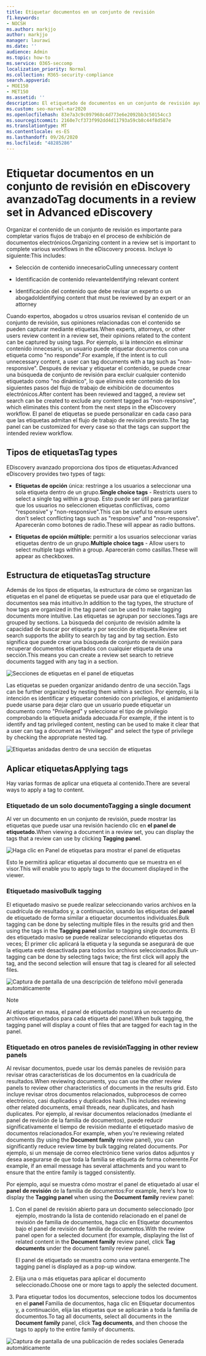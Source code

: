 ```yaml
---
title: Etiquetar documentos en un conjunto de revisión
f1.keywords:
- NOCSH
ms.author: markjjo
author: markjjo
manager: laurawi
ms.date: ''
audience: Admin
ms.topic: how-to
ms.service: O365-seccomp
localization_priority: Normal
ms.collection: M365-security-compliance
search.appverid:
- MOE150
- MET150
ms.assetid: ''
description: El etiquetado de documentos en un conjunto de revisión ayuda a quitar contenido innecesario e identificar el contenido relevante en un caso de eDiscovery avanzado.
ms.custom: seo-marvel-mar2020
ms.openlocfilehash: 83e7a3c9c097968c4d773e6e2092bb3c50154cc3
ms.sourcegitcommit: 2160e7cf373f992dd4d11793a59cb8c44f8d587e
ms.translationtype: MT
ms.contentlocale: es-ES
ms.lasthandoff: 09/26/2020
ms.locfileid: "48285286"
---
```

# <a name="tag-documents-in-a-review-set-in-advanced-ediscovery"></a><span data-ttu-id="60d89-103">Etiquetar documentos en un conjunto de revisión en eDiscovery avanzado</span><span class="sxs-lookup"><span data-stu-id="60d89-103">Tag documents in a review set in Advanced eDiscovery</span></span>

<span data-ttu-id="60d89-104">Organizar el contenido de un conjunto de revisión es importante para completar varios flujos de trabajo en el proceso de exhibición de documentos electrónicos.</span><span class="sxs-lookup"><span data-stu-id="60d89-104">Organizing content in a review set is important to complete various workflows in the eDiscovery process.</span></span> <span data-ttu-id="60d89-105">Incluye lo siguiente:</span><span class="sxs-lookup"><span data-stu-id="60d89-105">This includes:</span></span>

- <span data-ttu-id="60d89-106">Selección de contenido innecesario</span><span class="sxs-lookup"><span data-stu-id="60d89-106">Culling unnecessary content</span></span>

- <span data-ttu-id="60d89-107">Identificación de contenido relevante</span><span class="sxs-lookup"><span data-stu-id="60d89-107">Identifying relevant content</span></span>
 
- <span data-ttu-id="60d89-108">Identificación del contenido que debe revisar un experto o un abogado</span><span class="sxs-lookup"><span data-stu-id="60d89-108">Identifying content that must be reviewed by an expert or an attorney</span></span>

<span data-ttu-id="60d89-109">Cuando expertos, abogados u otros usuarios revisan el contenido de un conjunto de revisión, sus opiniones relacionadas con el contenido se pueden capturar mediante etiquetas.</span><span class="sxs-lookup"><span data-stu-id="60d89-109">When experts, attorneys, or other users review content in a review set, their opinions related to the content can be captured by using tags.</span></span> <span data-ttu-id="60d89-110">Por ejemplo, si la intención es eliminar contenido innecesario, un usuario puede etiquetar documentos con una etiqueta como "no responde".</span><span class="sxs-lookup"><span data-stu-id="60d89-110">For example, if the intent is to cull unnecessary content, a user can tag documents with a tag such as "non-responsive".</span></span> <span data-ttu-id="60d89-111">Después de revisar y etiquetar el contenido, se puede crear una búsqueda de conjunto de revisión para excluir cualquier contenido etiquetado como "no dinámico", lo que elimina este contenido de los siguientes pasos del flujo de trabajo de exhibición de documentos electrónicos.</span><span class="sxs-lookup"><span data-stu-id="60d89-111">After content has been reviewed and tagged, a review set search can be created to exclude any content tagged as "non-responsive", which eliminates this content from the next steps in the eDiscovery workflow.</span></span> <span data-ttu-id="60d89-112">El panel de etiquetas se puede personalizar en cada caso para que las etiquetas admitan el flujo de trabajo de revisión previsto.</span><span class="sxs-lookup"><span data-stu-id="60d89-112">The tag panel can be customized for every case so that the tags can support the intended review workflow.</span></span>

## <a name="tag-types"></a><span data-ttu-id="60d89-113">Tipos de etiquetas</span><span class="sxs-lookup"><span data-stu-id="60d89-113">Tag types</span></span>

<span data-ttu-id="60d89-114">EDiscovery avanzado proporciona dos tipos de etiquetas:</span><span class="sxs-lookup"><span data-stu-id="60d89-114">Advanced eDiscovery provides two types of tags:</span></span>

- <span data-ttu-id="60d89-115">**Etiquetas de opción** única: restringe a los usuarios a seleccionar una sola etiqueta dentro de un grupo.</span><span class="sxs-lookup"><span data-stu-id="60d89-115">**Single choice tags** - Restricts users to select a single tag within a group.</span></span> <span data-ttu-id="60d89-116">Esto puede ser útil para garantizar que los usuarios no seleccionen etiquetas conflictivas, como "responsive" y "non-responsive".</span><span class="sxs-lookup"><span data-stu-id="60d89-116">This can be useful to ensure users don't select conflicting tags such as "responsive" and "non-responsive".</span></span> <span data-ttu-id="60d89-117">Aparecerán como botones de radio.</span><span class="sxs-lookup"><span data-stu-id="60d89-117">These will appear as radio buttons.</span></span>

- <span data-ttu-id="60d89-118">**Etiquetas de opción múltiple:** permitir a los usuarios seleccionar varias etiquetas dentro de un grupo.</span><span class="sxs-lookup"><span data-stu-id="60d89-118">**Multiple choice tags** - Allow users to select multiple tags within a group.</span></span> <span data-ttu-id="60d89-119">Aparecerán como casillas.</span><span class="sxs-lookup"><span data-stu-id="60d89-119">These will appear as checkboxes.</span></span>

## <a name="tag-structure"></a><span data-ttu-id="60d89-120">Estructura de etiquetas</span><span class="sxs-lookup"><span data-stu-id="60d89-120">Tag structure</span></span>

<span data-ttu-id="60d89-121">Además de los tipos de etiquetas, la estructura de cómo se organizan las etiquetas en el panel de etiquetas se puede usar para que el etiquetado de documentos sea más intuitivo.</span><span class="sxs-lookup"><span data-stu-id="60d89-121">In addition to the tag types, the structure of how tags are organized in the tag panel can be used to make tagging documents more intuitive.</span></span> <span data-ttu-id="60d89-122">Las etiquetas se agrupan por secciones.</span><span class="sxs-lookup"><span data-stu-id="60d89-122">Tags are grouped by sections.</span></span> <span data-ttu-id="60d89-123">La búsqueda del conjunto de revisión admite la capacidad de buscar por etiqueta y por sección de etiqueta.</span><span class="sxs-lookup"><span data-stu-id="60d89-123">Review set search supports the ability to search by tag and by tag section.</span></span> <span data-ttu-id="60d89-124">Esto significa que puede crear una búsqueda de conjunto de revisión para recuperar documentos etiquetados con cualquier etiqueta de una sección.</span><span class="sxs-lookup"><span data-stu-id="60d89-124">This means you can create a review set search to retrieve documents tagged with any tag in a section.</span></span>

![Secciones de etiquetas en el panel de etiquetas](../media/Tagtypes.png)

<span data-ttu-id="60d89-126">Las etiquetas se pueden organizar anidando dentro de una sección.</span><span class="sxs-lookup"><span data-stu-id="60d89-126">Tags can be further organized by nesting them within a section.</span></span> <span data-ttu-id="60d89-127">Por ejemplo, si la intención es identificar y etiquetar contenido con privilegios, el anidamiento puede usarse para dejar claro que un usuario puede etiquetar un documento como "Privileged" y seleccionar el tipo de privilegio comprobando la etiqueta anidada adecuada.</span><span class="sxs-lookup"><span data-stu-id="60d89-127">For example, if the intent is to identify and tag privileged content, nesting can be used to make it clear that a user can tag a document as "Privileged" and select the type of privilege by checking the appropriate nested tag.</span></span>

![Etiquetas anidadas dentro de una sección de etiquetas](../media/Nestingtags.png)

## <a name="applying-tags"></a><span data-ttu-id="60d89-129">Aplicar etiquetas</span><span class="sxs-lookup"><span data-stu-id="60d89-129">Applying tags</span></span>

<span data-ttu-id="60d89-130">Hay varias formas de aplicar una etiqueta al contenido.</span><span class="sxs-lookup"><span data-stu-id="60d89-130">There are several ways to apply a tag to content.</span></span>

### <a name="tagging-a-single-document"></a><span data-ttu-id="60d89-131">Etiquetado de un solo documento</span><span class="sxs-lookup"><span data-stu-id="60d89-131">Tagging a single document</span></span>

<span data-ttu-id="60d89-132">Al ver un documento en un conjunto de revisión, puede mostrar las etiquetas que puede usar una revisión haciendo clic en **el panel de etiquetado.**</span><span class="sxs-lookup"><span data-stu-id="60d89-132">When viewing a document in a review set, you can display the tags that a review can use by clicking **Tagging panel**.</span></span>

![Haga clic en Panel de etiquetas para mostrar el panel de etiquetas](../media/Singledoctag.png)

<span data-ttu-id="60d89-134">Esto le permitirá aplicar etiquetas al documento que se muestra en el visor.</span><span class="sxs-lookup"><span data-stu-id="60d89-134">This will enable you to apply tags to the document displayed in the viewer.</span></span>

### <a name="bulk-tagging"></a><span data-ttu-id="60d89-135">Etiquetado masivo</span><span class="sxs-lookup"><span data-stu-id="60d89-135">Bulk tagging</span></span>

<span data-ttu-id="60d89-136">El etiquetado masivo se puede realizar seleccionando varios archivos en la cuadrícula de resultados y, a continuación, usando las etiquetas del **panel** de etiquetado de forma similar a etiquetar documentos individuales.</span><span class="sxs-lookup"><span data-stu-id="60d89-136">Bulk tagging can be done by selecting multiple files in the results grid and then using the tags in the **Tagging panel** similar to tagging single documents.</span></span> <span data-ttu-id="60d89-137">El des etiquetado masivo se puede realizar seleccionando etiquetas dos veces; El primer clic aplicará la etiqueta y la segunda se asegurará de que la etiqueta esté desactivada para todos los archivos seleccionados.</span><span class="sxs-lookup"><span data-stu-id="60d89-137">Bulk un-tagging can be done by selecting tags twice; the first click will apply the tag, and the second selection will ensure that tag is cleared for all selected files.</span></span>

![Captura de pantalla de una descripción de teléfono móvil generada automáticamente](../media/Bulktag.png)

> [!NOTE]
> <span data-ttu-id="60d89-139">Al etiquetar en masa, el panel de etiquetado mostrará un recuento de archivos etiquetados para cada etiqueta del panel.</span><span class="sxs-lookup"><span data-stu-id="60d89-139">When bulk tagging, the tagging panel will display a count of files that are tagged for each tag in the panel.</span></span>

### <a name="tagging-in-other-review-panels"></a><span data-ttu-id="60d89-140">Etiquetado en otros paneles de revisión</span><span class="sxs-lookup"><span data-stu-id="60d89-140">Tagging in other review panels</span></span>

<span data-ttu-id="60d89-141">Al revisar documentos, puede usar los demás paneles de revisión para revisar otras características de los documentos en la cuadrícula de resultados.</span><span class="sxs-lookup"><span data-stu-id="60d89-141">When reviewing documents, you can use the other review panels to review other characteristics of documents in the results grid.</span></span> <span data-ttu-id="60d89-142">Esto incluye revisar otros documentos relacionados, subprocesos de correo electrónico, casi duplicados y duplicados hash.</span><span class="sxs-lookup"><span data-stu-id="60d89-142">This includes reviewing other related documents, email threads, near duplicates, and hash duplicates.</span></span> <span data-ttu-id="60d89-143">Por ejemplo, al revisar documentos relacionados (mediante  el panel de revisión de la familia de documentos), puede reducir significativamente el tiempo de revisión mediante el etiquetado masivo de documentos relacionados.</span><span class="sxs-lookup"><span data-stu-id="60d89-143">For example, when you're reviewing related documents (by using the **Document family** review panel), you can significantly reduce review time by bulk tagging related documents.</span></span> <span data-ttu-id="60d89-144">Por ejemplo, si un mensaje de correo electrónico tiene varios datos adjuntos y desea asegurarse de que toda la familia se etiqueta de forma coherente.</span><span class="sxs-lookup"><span data-stu-id="60d89-144">For example, if an email message has several attachments and you want to ensure that the entire family is tagged consistently.</span></span>

<span data-ttu-id="60d89-145">Por ejemplo, aquí se muestra cómo mostrar el panel de etiquetado al usar el **panel** **de revisión** de la familia de documentos:</span><span class="sxs-lookup"><span data-stu-id="60d89-145">For example, here's how to display the **Tagging panel** when using the **Document family** review panel:</span></span>

1. <span data-ttu-id="60d89-146">Con el panel de revisión abierto para un documento seleccionado  (por ejemplo,  mostrando la lista de contenido relacionado en el panel de revisión de familia de documentos, haga clic en Etiquetar documentos bajo el panel de revisión de familia de documentos.</span><span class="sxs-lookup"><span data-stu-id="60d89-146">With the review panel open for a selected document (for example, displaying the list of related content in the **Document family** review panel, click **Tag documents** under the document family review panel.</span></span>

   <span data-ttu-id="60d89-147">El panel de etiquetado se muestra como una ventana emergente.</span><span class="sxs-lookup"><span data-stu-id="60d89-147">The tagging panel is displayed as a pop-up window.</span></span>

2. <span data-ttu-id="60d89-148">Elija una o más etiquetas para aplicar el documento seleccionado.</span><span class="sxs-lookup"><span data-stu-id="60d89-148">Choose one or more tags to apply the selected document.</span></span> 

3. <span data-ttu-id="60d89-149">Para etiquetar todos los documentos, seleccione todos los documentos en el **panel** Familia de documentos, haga clic en Etiquetar documentos y, a continuación, elija las etiquetas que se aplicarán a toda la familia de documentos.</span><span class="sxs-lookup"><span data-stu-id="60d89-149">To tag all documents, select all documents in the **Document family** panel, click **Tag documents**, and then choose the tags to apply to the entire family of documents.</span></span>

![Captura de pantalla de una publicación de redes sociales Generada automáticamente](../media/Relatedtag.png)
